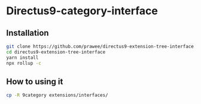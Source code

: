 # Directus9-category-interface

## Installation

```bash
git clone https://github.com/prawee/directus9-extension-tree-interface.git
cd directus9-extension-tree-interface
yarn install
npx rollup -c
```

## How to using it

```bash
cp -R 9category extensions/interfaces/
```